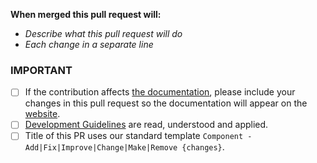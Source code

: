 **When merged this pull request will:**
- _Describe what this pull request will do_
- _Each change in a separate line_

### IMPORTANT

- [ ] If the contribution affects [the documentation](https://github.com/acemod/ACE3/tree/master/docs), please include your changes in this pull request so the documentation will appear on the [website](https://ace3mod.com/).
- [ ] [Development Guidelines](https://ace3mod.com/wiki/development/) are read, understood and applied.
- [ ] Title of this PR uses our standard template `Component - Add|Fix|Improve|Change|Make|Remove {changes}`.
